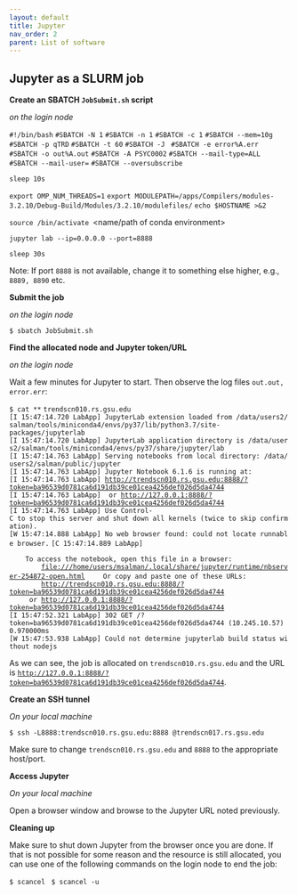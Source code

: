 ```yaml
---
layout: default
title: Jupyter
nav_order: 2
parent: List of software
---
```

## Jupyter as a SLURM job

**Create an SBATCH `JobSubmit.sh` script**

*on the login node*

`#!/bin/bash`
`#SBATCH -N 1`
`#SBATCH -n 1`
`#SBATCH -c 1`
`#SBATCH --mem=10g`
`#SBATCH -p qTRD`
`#SBATCH -t 60`
`#SBATCH -J `<job name>
`#SBATCH -e error%A.err`
`#SBATCH -o out%A.out`
`#SBATCH -A PSYC0002`
`#SBATCH --mail-type=ALL`
`#SBATCH --mail-user=`<email address>
`#SBATCH --oversubscribe`

`sleep 10s`

`export OMP_NUM_THREADS=1`
`export MODULEPATH=/apps/Compilers/modules-3.2.10/Debug-Build/Modules/3.2.10/modulefiles/`
`echo $HOSTNAME >&2 `

`source `<path to conda installation>`/bin/activate `<name/path of conda environment>

`jupyter lab --ip=0.0.0.0 --port=8888`

`sleep 30s`

Note: If port `8888` is not available, change it to something else
higher, e.g., `8889, 8890` etc.

**Submit the job**

*on the login node*

`$ sbatch JobSubmit.sh`

**Find the allocated node and Jupyter token/URL**

*on the login node*

Wait a few minutes for Jupyter to start. Then observe the log files
`out`<jobid>`.out, error`<jobid>`.err`:

`$ cat *`<jobid>`*`
`trendscn010.rs.gsu.edu`
`[I 15:47:14.720 LabApp] JupyterLab extension loaded from /data/users2/salman/tools/miniconda4/envs/py37/lib/python3.7/site-packages/jupyterlab`
`[I 15:47:14.720 LabApp] JupyterLab application directory is /data/users2/salman/tools/miniconda4/envs/py37/share/jupyter/lab`
`[I 15:47:14.763 LabApp] Serving notebooks from local directory: /data/users2/salman/public/jupyter`
`[I 15:47:14.763 LabApp] Jupyter Notebook 6.1.6 is running at:`
`[I 15:47:14.763 LabApp] `[`http://trendscn010.rs.gsu.edu:8888/?token=ba96539d0781ca6d191db39ce01cea4256def026d5da4744`](http://trendscn010.rs.gsu.edu:8888/?token=ba96539d0781ca6d191db39ce01cea4256def026d5da4744)
`[I 15:47:14.763 LabApp]  or `[`http://127.0.0.1:8888/?token=ba96539d0781ca6d191db39ce01cea4256def026d5da4744`](http://127.0.0.1:8888/?token=ba96539d0781ca6d191db39ce01cea4256def026d5da4744)
`[I 15:47:14.763 LabApp] Use Control-C to stop this server and shut down all kernels (twice to skip confirmation).`
`[W 15:47:14.888 LabApp] No web browser found: could not locate runnable browser.`
`[C 15:47:14.889 LabApp]`

`    To access the notebook, open this file in a browser:`
`        `[`file:///home/users/msalman/.local/share/jupyter/runtime/nbserver-254872-open.html`](file:///home/users/msalman/.local/share/jupyter/runtime/nbserver-254872-open.html)
`    Or copy and paste one of these URLs:`
`        `[`http://trendscn010.rs.gsu.edu:8888/?token=ba96539d0781ca6d191db39ce01cea4256def026d5da4744`](http://trendscn010.rs.gsu.edu:8888/?token=ba96539d0781ca6d191db39ce01cea4256def026d5da4744)
`     or `[`http://127.0.0.1:8888/?token=ba96539d0781ca6d191db39ce01cea4256def026d5da4744`](http://127.0.0.1:8888/?token=ba96539d0781ca6d191db39ce01cea4256def026d5da4744)
`[I 15:47:52.321 LabApp] 302 GET /?token=ba96539d0781ca6d191db39ce01cea4256def026d5da4744 (10.245.10.57) 0.970000ms`
`[W 15:47:53.938 LabApp] Could not determine jupyterlab build status without nodejs`

As we can see, the job is allocated on `trendscn010.rs.gsu.edu` and the
URL is
[`http://127.0.0.1:8888/?token=ba96539d0781ca6d191db39ce01cea4256def026d5da4744`](http://127.0.0.1:8888/?token=ba96539d0781ca6d191db39ce01cea4256def026d5da4744).

**Create an SSH tunnel**

*On your local machine*

`$ ssh -L8888:trendscn010.rs.gsu.edu:8888 `<campusID>`@trendscn017.rs.gsu.edu`

Make sure to change `trendscn010.rs.gsu.edu` and `8888` to the
appropriate host/port.

**Access Jupyter**

*On your local machine*

Open a browser window and browse to the Jupyter URL noted previously.

**Cleaning up**

Make sure to shut down Jupyter from the browser once you are done. If
that is not possible for some reason and the resource is still
allocated, you can use one of the following commands on the login node
to end the job:

`$ scancel `<jobid>
`$ scancel -u `<campusID>